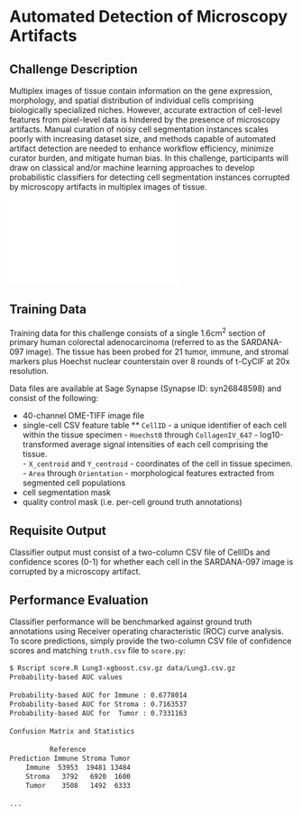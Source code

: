 # Automated Detection of Microscopy Artifacts

## Challenge Description
Multiplex images of tissue contain information on the gene expression, morphology, and spatial distribution of individual cells comprising biologically specialized niches. However, accurate extraction of cell-level features from pixel-level data is hindered by the presence of microscopy artifacts. Manual curation of noisy cell segmentation instances scales poorly with increasing dataset size, and methods capable of automated artifact detection are needed to enhance workflow efficiency, minimize curator burden, and mitigate human bias. In this challenge, participants will draw on classical and/or machine learning approaches to develop probabilistic classifiers for detecting cell segmentation instances corrupted by microscopy artifacts in multiplex images of tissue.

![](schematic.pdf)

## Training Data
Training data for this challenge consists of a single 1.6cm<sup>2</sup> section of primary human colorectal adenocarcinoma (referred to as the SARDANA-097 image). The tissue has been probed for 21 tumor, immune, and stromal markers plus Hoechst nuclear counterstain over 8 rounds of t-CyCIF at 20x resolution.

Data files are available at Sage Synapse (Synapse ID: syn26848598) and consist of the following:

   * 40-channel OME-TIFF image file
   * single-cell CSV feature table
    ** `CellID` - a unique identifier of each cell within the tissue specimen
    - `Hoechst0` through `CollagenIV_647` - log10-transformed average signal intensities of each cell comprising the tissue.  
    - `X_centroid` and `Y_centroid` - coordinates of the cell in tissue specimen.
    - `Area` through `Orientation` - morphological features extracted from segmented cell populations
   * cell segmentation mask
   * quality control mask (i.e. per-cell ground truth annotations)

## Requisite Output
Classifier output must consist of a two-column CSV file of CellIDs and confidence scores (0-1) for whether each cell in the SARDANA-097 image is corrupted by a microscopy artifact.

## Performance Evaluation
Classifier performance will be benchmarked against ground truth annotations using Receiver operating characteristic (ROC) curve analysis. To score predictions, simply provide the two-column CSV file of confidence scores and matching `truth.csv` file to `score.py`:

```
$ Rscript score.R Lung3-xgboost.csv.gz data/Lung3.csv.gz
Probability-based AUC values

Probability-based AUC for Immune : 0.6778014
Probability-based AUC for Stroma : 0.7163537
Probability-based AUC for  Tumor : 0.7331163

Confusion Matrix and Statistics

          Reference
Prediction Immune Stroma Tumor
    Immune  53953  19481 13484
    Stroma   3792   6920  1600
    Tumor    3508   1492  6333

...
```
